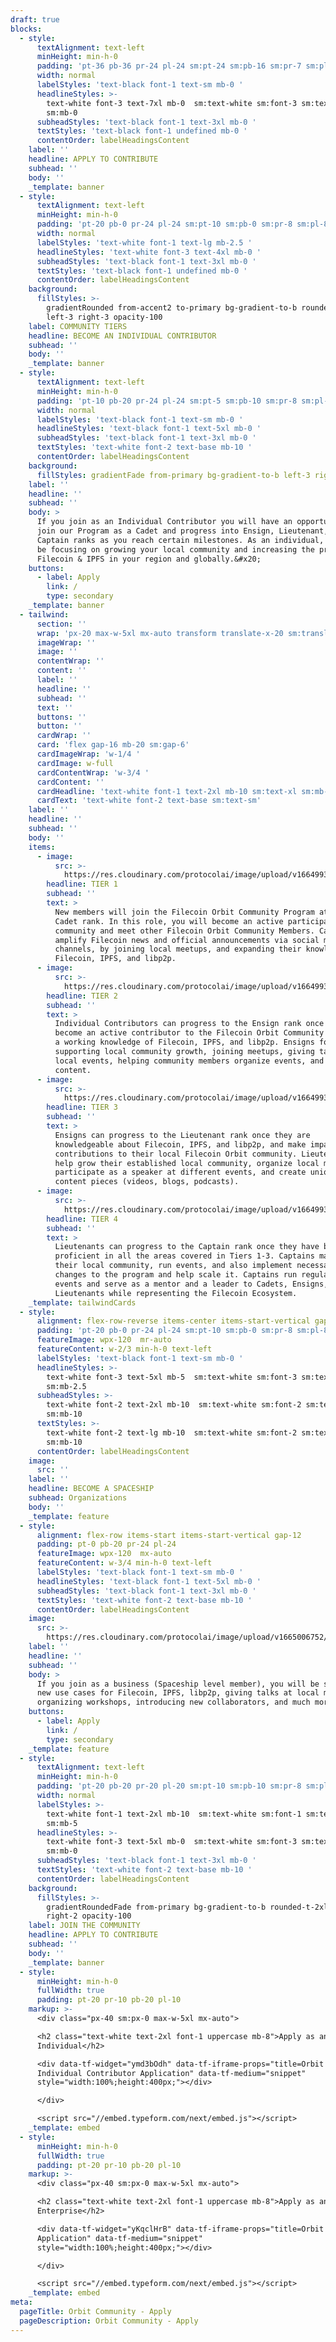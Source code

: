 ```yaml
---
draft: true
blocks:
  - style:
      textAlignment: text-left
      minHeight: min-h-0
      padding: 'pt-36 pb-36 pr-24 pl-24 sm:pt-24 sm:pb-16 sm:pr-7 sm:pl-7'
      width: normal
      labelStyles: 'text-black font-1 text-sm mb-0 '
      headlineStyles: >-
        text-white font-3 text-7xl mb-0  sm:text-white sm:font-3 sm:text-4xl
        sm:mb-0 
      subheadStyles: 'text-black font-1 text-3xl mb-0 '
      textStyles: 'text-black font-1 undefined mb-0 '
      contentOrder: labelHeadingsContent
    label: ''
    headline: APPLY TO CONTRIBUTE
    subhead: ''
    body: ''
    _template: banner
  - style:
      textAlignment: text-left
      minHeight: min-h-0
      padding: 'pt-20 pb-0 pr-24 pl-24 sm:pt-10 sm:pb-0 sm:pr-8 sm:pl-8'
      width: normal
      labelStyles: 'text-white font-1 text-lg mb-2.5 '
      headlineStyles: 'text-white font-3 text-4xl mb-0 '
      subheadStyles: 'text-black font-1 text-3xl mb-0 '
      textStyles: 'text-black font-1 undefined mb-0 '
      contentOrder: labelHeadingsContent
    background:
      fillStyles: >-
        gradientRounded from-accent2 to-primary bg-gradient-to-b rounded-t-xl
        left-3 right-3 opacity-100
    label: COMMUNITY TIERS
    headline: BECOME AN INDIVIDUAL CONTRIBUTOR
    subhead: ''
    body: ''
    _template: banner
  - style:
      textAlignment: text-left
      minHeight: min-h-0
      padding: 'pt-10 pb-20 pr-24 pl-24 sm:pt-5 sm:pb-10 sm:pr-8 sm:pl-8'
      width: normal
      labelStyles: 'text-black font-1 text-sm mb-0 '
      headlineStyles: 'text-black font-1 text-5xl mb-0 '
      subheadStyles: 'text-black font-1 text-3xl mb-0 '
      textStyles: 'text-white font-2 text-base mb-10 '
      contentOrder: labelHeadingsContent
    background:
      fillStyles: gradientFade from-primary bg-gradient-to-b left-3 right-3 opacity-100
    label: ''
    headline: ''
    subhead: ''
    body: >
      If you join as an Individual Contributor you will have an opportunity to
      join our Program as a Cadet and progress into Ensign, Lieutenant, or
      Captain ranks as you reach certain milestones. As an individual, you will
      be focusing on growing your local community and increasing the presence of
      Filecoin & IPFS in your region and globally.&#x20;
    buttons:
      - label: Apply
        link: /
        type: secondary
    _template: banner
  - tailwind:
      section: ''
      wrap: 'px-20 max-w-5xl mx-auto transform translate-x-20 sm:translate-x-0'
      imageWrap: ''
      image: ''
      contentWrap: ''
      content: ''
      label: ''
      headline: ''
      subhead: ''
      text: ''
      buttons: ''
      button: ''
      cardWrap: ''
      card: 'flex gap-16 mb-20 sm:gap-6'
      cardImageWrap: 'w-1/4 '
      cardImage: w-full
      cardContentWrap: 'w-3/4 '
      cardContent: ''
      cardHeadline: 'text-white font-1 text-2xl mb-10 sm:text-xl sm:mb-4'
      cardText: 'text-white font-2 text-base sm:text-sm'
    label: ''
    headline: ''
    subhead: ''
    body: ''
    items:
      - image:
          src: >-
            https://res.cloudinary.com/protocolai/image/upload/v1664993102/orbit-community-v2/cadet_raptvd.svg
        headline: TIER 1
        subhead: ''
        text: >
          New members will join the Filecoin Orbit Community Program at the
          Cadet rank. In this role, you will become an active participant in the
          community and meet other Filecoin Orbit Community Members. Cadets help
          amplify Filecoin news and official announcements via social media
          channels, by joining local meetups, and expanding their knowledge of
          Filecoin, IPFS, and libp2p.
      - image:
          src: >-
            https://res.cloudinary.com/protocolai/image/upload/v1664993102/orbit-community-v2/cadet_raptvd.svg
        headline: TIER 2
        subhead: ''
        text: >
          Individual Contributors can progress to the Ensign rank once they
          become an active contributor to the Filecoin Orbit Community and have
          a working knowledge of Filecoin, IPFS, and libp2p. Ensigns focus on
          supporting local community growth, joining meetups, giving talks at
          local events, helping community members organize events, and creating
          content.
      - image:
          src: >-
            https://res.cloudinary.com/protocolai/image/upload/v1664993102/orbit-community-v2/cadet_raptvd.svg
        headline: TIER 3
        subhead: ''
        text: >
          Ensigns can progress to the Lieutenant rank once they are
          knowledgeable about Filecoin, IPFS, and libp2p, and make impactful
          contributions to their local Filecoin Orbit community. Lieutenants
          help grow their established local community, organize local meetups,
          participate as a speaker at different events, and create unique
          content pieces (videos, blogs, podcasts).
      - image:
          src: >-
            https://res.cloudinary.com/protocolai/image/upload/v1664993102/orbit-community-v2/cadet_raptvd.svg
        headline: TIER 4
        subhead: ''
        text: >
          Lieutenants can progress to the Captain rank once they have become
          proficient in all the areas covered in Tiers 1-3. Captains manage
          their local community, run events, and also implement necessary
          changes to the program and help scale it. Captains run regular local
          events and serve as a mentor and a leader to Cadets, Ensigns, and
          Lieutenants while representing the Filecoin Ecosystem.
    _template: tailwindCards
  - style:
      alignment: flex-row-reverse items-center items-start-vertical gap-8
      padding: 'pt-20 pb-0 pr-24 pl-24 sm:pt-10 sm:pb-0 sm:pr-8 sm:pl-8'
      featureImage: wpx-120  mr-auto
      featureContent: w-2/3 min-h-0 text-left
      labelStyles: 'text-black font-1 text-sm mb-0 '
      headlineStyles: >-
        text-white font-3 text-5xl mb-5  sm:text-white sm:font-3 sm:text-4xl
        sm:mb-2.5 
      subheadStyles: >-
        text-white font-2 text-2xl mb-10  sm:text-white sm:font-2 sm:text-lg
        sm:mb-10 
      textStyles: >-
        text-white font-2 text-lg mb-10  sm:text-white sm:font-2 sm:text-sm
        sm:mb-10 
      contentOrder: labelHeadingsContent
    image:
      src: ''
    label: ''
    headline: BECOME A SPACESHIP
    subhead: Organizations
    body: ''
    _template: feature
  - style:
      alignment: flex-row items-start items-start-vertical gap-12
      padding: pt-0 pb-20 pr-24 pl-24
      featureImage: wpx-120  mx-auto
      featureContent: w-3/4 min-h-0 text-left
      labelStyles: 'text-black font-1 text-sm mb-0 '
      headlineStyles: 'text-black font-1 text-5xl mb-0 '
      subheadStyles: 'text-black font-1 text-3xl mb-0 '
      textStyles: 'text-white font-2 text-base mb-10 '
      contentOrder: labelHeadingsContent
    image:
      src: >-
        https://res.cloudinary.com/protocolai/image/upload/v1665006752/orbit-community-v2/spaceship_bpudz2.svg
    label: ''
    headline: ''
    subhead: ''
    body: >
      If you join as a business (Spaceship level member), you will be showcasing
      new use cases for Filecoin, IPFS, libp2p, giving talks at local meetups,
      organizing workshops, introducing new collaborators, and much more.
    buttons:
      - label: Apply
        link: /
        type: secondary
    _template: feature
  - style:
      textAlignment: text-left
      minHeight: min-h-0
      padding: 'pt-20 pb-20 pr-20 pl-20 sm:pt-10 sm:pb-10 sm:pr-8 sm:pl-8'
      width: normal
      labelStyles: >-
        text-white font-1 text-2xl mb-10  sm:text-white sm:font-1 sm:text-lg
        sm:mb-5 
      headlineStyles: >-
        text-white font-3 text-5xl mb-0  sm:text-white sm:font-3 sm:text-4xl
        sm:mb-0 
      subheadStyles: 'text-black font-1 text-3xl mb-0 '
      textStyles: 'text-white font-2 text-base mb-10 '
      contentOrder: labelHeadingsContent
    background:
      fillStyles: >-
        gradientRoundedFade from-primary bg-gradient-to-b rounded-t-2xl left-2
        right-2 opacity-100
    label: JOIN THE COMMUNITY
    headline: APPLY TO CONTRIBUTE
    subhead: ''
    body: ''
    _template: banner
  - style:
      minHeight: min-h-0
      fullWidth: true
      padding: pt-20 pr-10 pb-20 pl-10
    markup: >-
      <div class="px-40 sm:px-0 max-w-5xl mx-auto">

      <h2 class="text-white text-2xl font-1 uppercase mb-8">Apply as an
      Individual</h2>

      <div data-tf-widget="ymd3bOdh" data-tf-iframe-props="title=Orbit
      Individual Contributor Application" data-tf-medium="snippet"
      style="width:100%;height:400px;"></div>

      </div>

      <script src="//embed.typeform.com/next/embed.js"></script>
    _template: embed
  - style:
      minHeight: min-h-0
      fullWidth: true
      padding: pt-20 pr-10 pb-20 pl-10
    markup: >-
      <div class="px-40 sm:px-0 max-w-5xl mx-auto">

      <h2 class="text-white text-2xl font-1 uppercase mb-8">Apply as an
      Enterprise</h2>

      <div data-tf-widget="yKqclHrB" data-tf-iframe-props="title=Orbit Spaceship
      Application" data-tf-medium="snippet"
      style="width:100%;height:400px;"></div>

      </div>

      <script src="//embed.typeform.com/next/embed.js"></script>
    _template: embed
meta:
  pageTitle: Orbit Community - Apply
  pageDescription: Orbit Community - Apply
---
```


